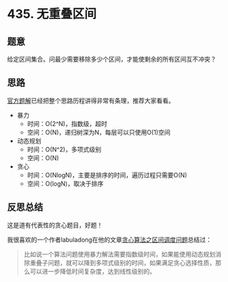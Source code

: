 # 435. 无重叠区间

## 题意

给定区间集合。问最少需要移除多少个区间，才能使剩余的所有区间互不冲突？

## 思路

[官方题解](https://leetcode-cn.com/problems/non-overlapping-intervals/solution/wu-zhong-die-qu-jian-by-leetcode/)已经把整个思路历程讲得非常有条理，推荐大家看看。

- 暴力
  - 时间：O(2^N)，指数级，超时
  - 空间：O(N)，递归树深为N，每层可以只使用O(1)空间
- 动态规划
  - 时间：O(N^2)，多项式级别
  - 空间：O(N)
- 贪心
  - 时间：O(NlogN)，主要是排序的时间，遍历过程只需要O(N)
  - 空间：O(logN)，取决于排序

## 反思总结

这是道有代表性的贪心题目，好题！

我很喜欢的一个作者labuladong在他的文章[贪心算法之区间调度问题](https://mp.weixin.qq.com/s?__biz=MzU0MDg5OTYyOQ==&mid=2247484319&idx=1&sn=49a9e82e93fe29eb934d9a618be57174&chksm=fb3363ddcc44eacb57d1be9e1e754a6238870a3c4c126a0be133232c4f7458aaffdaec40c0c8&scene=21#wechat_redirect)总结过：

> 比如说一个算法问题使用暴力解法需要指数级时间，如果能使用动态规划消除重叠子问题，就可以降到多项式级别的时间，如果满足贪心选择性质，那么可以进一步降低时间复杂度，达到线性级别的。
